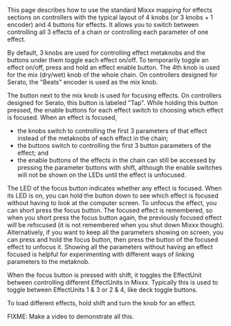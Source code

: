 This page describes how to use
the standard Mixxx mapping for effects sections on controllers with the
typical layout of 4 knobs (or 3 knobs + 1 encoder) and 4 buttons for
effects. It allows you to switch between controlling all 3 effects of a
chain or controlling each parameter of one effect.

By default, 3 knobs are used for controlling effect metaknobs and the
buttons under them toggle each effect on/off. To temporarily toggle an
effect on/off, press and hold an effect enable button. The 4th knob is
used for the mix (dry/wet) knob of the whole chain. On controllers
designed for Serato, the "Beats" encoder is used as the mix knob.

The button next to the mix knob is used for focusing effects. On
controllers designed for Serato, this button is labeled "Tap". While
holding this button pressed, the enable buttons for each effect switch
to choosing which effect is focused. When an effect is focused,

  - the knobs switch to controlling the first 3 parameters of that
    effect instead of the metaknobs of each effect in the chain;
  - the buttons switch to controlling the first 3 button parameters of
    the effect; and
  - the enable buttons of the effects in the chain can still be accessed
    by pressing the parameter buttons with shift, although the enable
    switches will not be shown on the LEDs until the effect is
    unfocused.

The LED of the focus button indicates whether any effect is focused.
When its LED is on, you can hold the button down to see which effect is
focused without having to look at the computer screen. To unfocus the
effect, you can short press the focus button. The focused effect is
remembered, so when you short press the focus button again, the
previously focused effect will be refocused (it is not remembered when
you shut down Mixxx though). Alternatively, if you want to keep all the
parameters showing on screen, you can press and hold the focus button,
then press the button of the focused effect to unfocus it. Showing all
the parameters without having an effect focused is helpful for
experimenting with different ways of linking parameters to the metaknob.

When the focus button is pressed with shift, it toggles the EffectUnit
between controlling different EffectUnits in Mixxx. Typically this is
used to toggle between EffectUnits 1 & 3 or 2 & 4, like deck toggle
buttons.

To load different effects, hold shift and turn the knob for an effect.

FIXME: Make a video to demonstrate all this.
